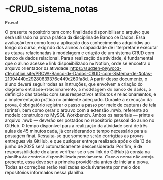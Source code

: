 # -CRUD_sistema_notas
Prova!

O presente repositório tem como finalidade disponibilizar o arquivo que será utilizado na prova prática da disciplina de Banco de Dados. Essa avaliação tem como foco a aplicação dos conhecimentos adquiridos ao longo do curso, exigindo dos alunos a capacidade de interpretar e executar as etapas relacionadas à modelagem e criação de um sistema CRUD com banco de dados relacional.
Para a realização da atividade, é fundamental que o aluno acesse o link disponibilizado no Notion, onde se encontra o arquivo orientador da atividade:
https://sudden-plywood-c1e.notion.site/PROVA-Banco-de-Dados-CRUD-com-Sistema-de-Notas-21094440c29280639376c449d260fa8d.
A partir desse documento, o aluno deverá seguir todas as instruções, que envolvem a criação do diagrama entidade-relacionamento, a modelagem do banco de dados, a definição das tabelas com seus respectivos atributos e relacionamentos, e a implementação prática no ambiente adequado.
Durante a execução da prova, é obrigatório registrar o passo a passo por meio de capturas de tela (prints), bem como gerar o arquivo com a extensão .mwb, referente ao modelo construído no MySQL Workbench. Ambos os materiais — prints e arquivo .mwb — deverão ser postados no repositório pessoal do aluno no GitHub.
O tempo disponível para a realização da atividade será de três aulas de 45 minutos cada, já considerando o tempo necessário para a postagem final. Ressalta-se que somente serão corrigidas as provas entregues via GitHub, e que qualquer entrega realizada após o dia 13 de junho de 2025 será automaticamente desconsiderada.
Por fim, é de responsabilidade do aluno verificar se o seu link do GitHub já consta na planilha de controle disponibilizada previamente. Caso o nome não esteja presente, essa deve ser a primeira providência antes de iniciar a prova. Todas as correções serão realizadas exclusivamente por meio dos repositórios informados nessa planilha.
